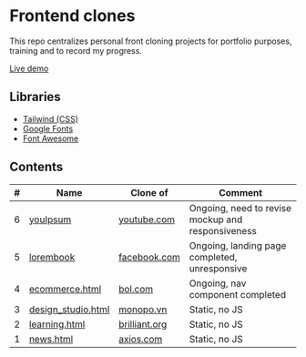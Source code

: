 # Frontend clones

This repo centralizes personal front cloning projects for portfolio purposes, training and to record my progress.

[Live demo](https://sximenez.github.io/2022-09-sep-front-clones/)

## Libraries

- [Tailwind (CSS)](https://tailwindcss.com/docs/preflight)
- [Google Fonts](https://fonts.google.com/)
- [Font Awesome](https://fontawesome.com/)

## Contents
| # | Name | Clone of | Comment |
| - | - | - | - |
| 6  | [youIpsum](https://sximenez.github.io/2022-09-sep-front-clones/files/youIpsum/mockup.html) | [youtube.com](https://www.youtube.com/) | Ongoing, need to revise mockup and responsiveness |
| 5  | [lorembook](https://sximenez.github.io/2022-09-sep-front-clones/files/lorembook/mockup.html) | [facebook.com](https://www.facebook.com/) | Ongoing, landing page completed, unresponsive |
| 4  | [ecommerce.html](https://sximenez.github.io/2022-09-sep-front-clones/files/ecommerce.html) | [bol.com](https://www.bol.com/nl/nl/) | Ongoing, nav component completed |
| 3  | [design_studio.html](https://sximenez.github.io/2022-09-sep-front-clones/files/design_studio.html) | [monopo.vn](https://monopo.vn/vn/) | Static, no JS |
| 2  | [learning.html](https://sximenez.github.io/2022-09-sep-front-clones/files/learning.html) | [brilliant.org](https://brilliant.org/) | Static, no JS |
| 1  | [news.html](https://sximenez.github.io/2022-09-sep-front-clones/files/news.html) | [axios.com](https://www.axios.com/) | Static, no JS |
